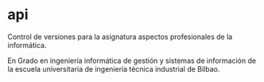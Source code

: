 api
===

Control de versiones para la asignatura aspectos profesionales de la informática. 

En Grado en ingeniería informática de gestión y sistemas de información de la escuela universitaria de ingeniería técnica industrial de Bilbao.
